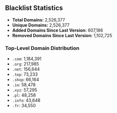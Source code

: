 ## Blacklist Statistics

- **Total Domains:** 2,526,377
- **Unique Domains:** 2,526,377
- **Added Domains Since Last Version:** 607,186
- **Removed Domains Since Last Version:** 1,102,725

### Top-Level Domain Distribution

-  `.com`: 1,184,391
-  `.org`: 217,985
-  `.net`: 156,644
-  `.top`: 73,233
-  `.shop`: 66,164
-  `.io`: 58,478
-  `.xyz`: 57,295
-  `.pl`: 48,258
-  `.info`: 43,648
-  `.fr`: 34,550
